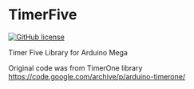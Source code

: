 # TimerFive
[![GitHub license](https://img.shields.io/aur/license/yaourt.svg)](https://raw.githubusercontent.com/FireDeveloper/TimerFive/master/Licence)

Timer Five Library for Arduino Mega

Original code was from TimerOne library
https://code.google.com/archive/p/arduino-timerone/
